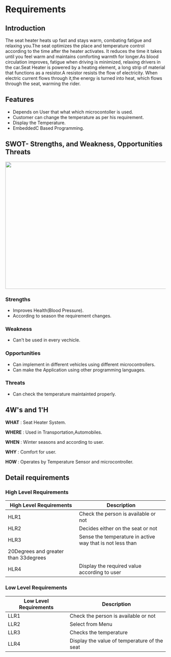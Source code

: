 
# Requirements

## Introduction

  The seat heater heats up fast and stays warm, combating fatigue and relaxing you.The seat optimizes the place and temperature control 
  according to the time after the heater activates.   It reduces the time it takes until you feel warm and maintains comforting warmth for 
  longer.As blood circulation improves, fatigue when driving is minimized, relaxing drivers in the car.Seat Heater is powered by a heating 
  element, a long strip of material that functions as a resistor.A resistor resists the flow of electricity. When electric current flows
  through it,the energy is turned into heat, which flows through the seat, warming the rider.

## Features

- Depends on User that what which microcontoller is used.
- Customer can change the temperature as per his requirement.
- Display the Temperature.
- EmbeddedC Based Programming.

## SWOT- Strengths, and Weakness, Opportunities Threats

<img src="https://assets.wordstream.com/s3fs-public/styles/simple_image/public/images/swot-analysis-header1.png?9qhkGEQVMX2Zv5QGkYamvDXW3t1aGWzC&itok=DBCeVBGl" height="400" width="800">

### Strengths

- Improves Health(Blood Pressure).
- According to season the requirement changes.

### Weakness

- Can't be used in every vechicle.

### Opportunities

- Can implement in different vehicles using different microcontrollers.
- Can make the Application using other programming languages.

### Threats

- Can check the temperature maintainted properly.

## 4W's and 1'H

 **WHAT**  : Seat Heater System.
 
 **WHERE** : Used in Transportation,Automobiles.
 
 **WHEN**  : Winter seasons and according to user.
 
 **WHY**   : Comfort for user.
 
 **HOW**   : Operates by Temperature Sensor and microcontroller.

## Detail requirements
### High Level Requirements
| High Level Requirements      | Description |
| ----------- | ----------- |
| HLR1   | Check the person is available or not |
| HLR2   | Decides either on the seat or not|
| HLR3   | Sense the temperature in active way that is not less than 
          20Degrees and greater than 33degrees|
| HLR4   | Display the required value according to user|

### Low Level Requirements
| Low Level Requirements      | Description |
| ----------- | ----------- |
| LLR1   | Check the person is available or not |
| LLR2   | Select from Menu |
| LLR3   | Checks the temperature|
| LLR4   | Display the value of temperature of the seat|

